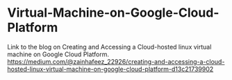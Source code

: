 # Virtual-Machine-on-Google-Cloud-Platform


Link to the blog on Creating and Accessing a Cloud-hosted linux virtual machine on Google Cloud Platform.
https://medium.com/@zainhafeez_22926/creating-and-accessing-a-cloud-hosted-linux-virtual-machine-on-google-cloud-platform-d13c21739902

